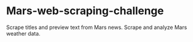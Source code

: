 # Mars-web-scraping-challenge
Scrape titles and preview text from Mars news. Scrape and analyze Mars weather data.
